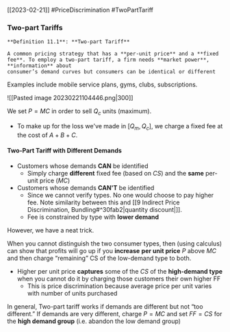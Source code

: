 [[2023-02-21]] #PriceDiscrimination #TwoPartTariff

### Two-part Tariffs

```ad-important
**Definition 11.1**: **Two-part Tariff**

A common pricing strategy that has a **per-unit price** and a **fixed fee**. To employ a two-part tariff, a firm needs **market power**, **information** about  
consumer’s demand curves but consumers can be identical or different
```

Examples include mobile service plans, gyms, clubs, subscriptions.

![[Pasted image 20230221104446.png|300]]

We set $P=MC$ in order to sell $Q_c$ units (maximum).
- To make up for the loss we've made in $[Q_m, Q_c]$, we charge a fixed fee at the cost of $A+B+C$.


#### Two-Part Tariff with Different Demands
- Customers whose demands **CAN** be identified
	- Simply charge **different** fixed fee (based on $CS$) and the **same** per-unit price ($MC$)
- Customers whose demands **CAN'T** be identified
	- Since we cannot verify types. No one would choose to pay higher fee. Note similarity between this and [[9 Indirect Price Discrimination, Bundling#^30fab2|quantity discount|]].
	- Fee is constrained by type with **lower demand**

However, we have a neat trick.

When you cannot distinguish the two consumer types, then (using calculus) can show that profits will go up if you **increase** **per unit price** $P$ above $MC$ and then charge “remaining” CS of the low-demand type to both.
- Higher per unit price **captures** some of the $CS$ of the **high-demand type** when you cannot do it by charging those customers their own higher FF
	- This is price discrimination because average price per unit varies with number of units purchased

In general, Two-part tariff works if demands are different but not “too different.” If demands are very different, charge $P = MC$ and set $FF = CS$ for the **high demand group** (i.e.  abandon the low demand group)